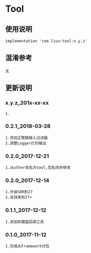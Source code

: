 Tool
===

使用说明
---
```
implementation 'com.liux:tool:x.y.z'
```

混淆参考
---
```
无
```

更新说明
---
### x.y.z_201x-xx-xx
    1.

### 0.2.1_2018-03-28
    1.添加正整数输入过滤器
    2.调整Logger打印输出

### 0.2.0_2017-12-21
    1.从other改名为tool,包名同步修改

### 0.2.0_2017-12-14
    1.升级SDK到27
    2.支持库到27+

### 0.1.1_2017-12-12
    1.添加软键盘回调工具

### 0.1.0_2017-11-12
    1.完成从Framework分包